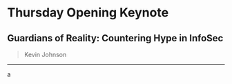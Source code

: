 # Thursday Opening Keynote

## Guardians of Reality: Countering Hype in InfoSec

> Kevin Johnson

---

a
